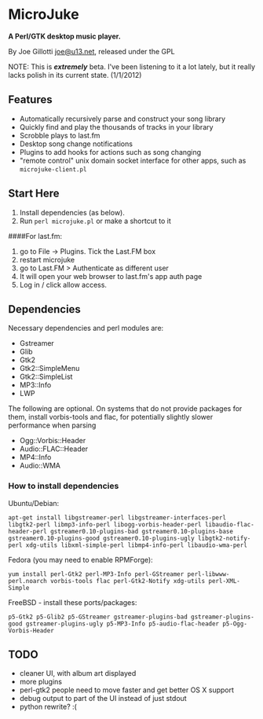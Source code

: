 MicroJuke
=======

**A Perl/GTK desktop music player.**

By Joe Gillotti <joe@u13.net>, released under the GPL

NOTE: This is ***extremely*** beta. I've been listening to it a lot lately, but it 
really lacks polish in its current state. (1/1/2012)

## Features 
- Automatically recursively parse and construct your song library
- Quickly find and play the thousands of tracks in your library
- Scrobble plays to last.fm
- Desktop song change notifications
- Plugins to add hooks for actions such as song changing
- "remote control" unix domain socket interface for other apps, such as `microjuke-client.pl`

## Start Here 
1. Install dependencies (as below).
2. Run `perl microjuke.pl` or make a shortcut to it 

####For last.fm:

1. go to File -> Plugins. Tick the Last.FM box
2. restart microjuke
3. go to Last.FM > Authenticate as different user
4. It will open your web browser to last.fm's app auth page
5. Log in / click allow access. 

## Dependencies 

Necessary dependencies and perl modules are:

- Gstreamer
- Glib
- Gtk2
- Gtk2::SimpleMenu
- Gtk2::SimpleList
- MP3::Info
- LWP

The following are optional. On systems that do not provide packages for them, install
vorbis-tools and flac, for potentially slightly slower performance when parsing

- Ogg::Vorbis::Header
- Audio::FLAC::Header
- MP4::Info
- Audio::WMA

### How to install dependencies 

Ubuntu/Debian:

```apt-get install libgstreamer-perl libgstreamer-interfaces-perl  libgtk2-perl libmp3-info-perl libogg-vorbis-header-perl libaudio-flac-header-perl gstreamer0.10-plugins-bad gstreamer0.10-plugins-base gstreamer0.10-plugins-good gstreamer0.10-plugins-ugly libgtk2-notify-perl xdg-utils libxml-simple-perl libmp4-info-perl libaudio-wma-perl```

Fedora (you may need to enable RPMForge):

```yum install perl-Gtk2 perl-MP3-Info perl-GStreamer perl-libwww-perl.noarch vorbis-tools flac perl-Gtk2-Notify xdg-utils perl-XML-Simple```

FreeBSD - install these ports/packages:

```p5-Gtk2 p5-Glib2 p5-GStreamer gstreamer-plugins-bad gstreamer-plugins-good gstreamer-plugins-ugly p5-MP3-Info p5-audio-flac-header p5-Ogg-Vorbis-Header```

## TODO

- cleaner UI, with album art displayed
- more plugins
- perl-gtk2 people need to move faster and get better OS X support
- debug output to part of the UI instead of just stdout
- python rewrite? :(